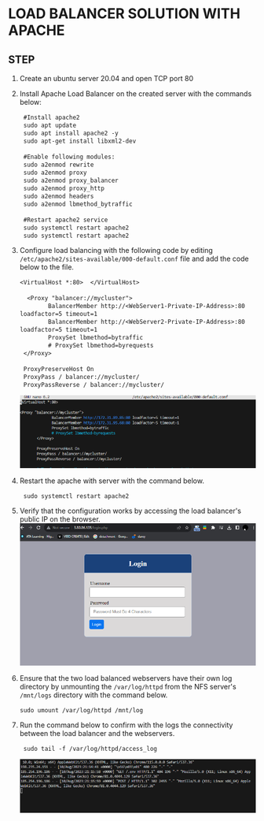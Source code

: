 # LOAD BALANCER SOLUTION WITH APACHE



## STEP

1. Create an ubuntu server 20.04 and open TCP port 80
2. Install Apache Load Balancer on the created server with the commands below:

        #Install apache2
        sudo apt update
        sudo apt install apache2 -y
        sudo apt-get install libxml2-dev

        #Enable following modules:
        sudo a2enmod rewrite
        sudo a2enmod proxy
        sudo a2enmod proxy_balancer
        sudo a2enmod proxy_http
        sudo a2enmod headers
        sudo a2enmod lbmethod_bytraffic

        #Restart apache2 service
        sudo systemctl restart apache2
        sudo systemctl restart apache2
3. Configure load balancing with the following code by editing `/etc/apache2/sites-available/000-default.conf` file and add the code below to the file.

       <VirtualHost *:80>  </VirtualHost>

         <Proxy "balancer://mycluster">
               BalancerMember http://<WebServer1-Private-IP-Address>:80 loadfactor=5 timeout=1
               BalancerMember http://<WebServer2-Private-IP-Address>:80 loadfactor=5 timeout=1
               ProxySet lbmethod=bytraffic
               # ProxySet lbmethod=byrequests
        </Proxy>

        ProxyPreserveHost On
        ProxyPass / balancer://mycluster/
        ProxyPassReverse / balancer://mycluster/
    ![config](images/lb%20config.png)
4. Restart the apache with server with the command below.

        sudo systemctl restart apache2
5. Verify that the configuration works by accessing the load balancer's public IP on the browser.
     ![browser](images/load%20balanced%20webpage.png)
6. Ensure that the two load balanced webservers have their own log directory by unmounting the `/var/log/httpd` from the NFS server's `/mnt/logs` directory with the command below.

       sudo umount /var/log/httpd /mnt/log
7. Run the command below to confirm with the logs the connectivity between the load balancer and the webservers.

        sudo tail -f /var/log/httpd/access_log
     ![lgs](images/logs.png)
